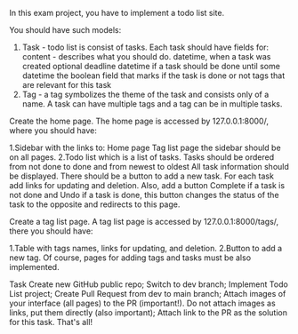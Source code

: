 In this exam project, you have to implement a todo list site.

You should have such models:

1. Task - todo list is consist of tasks. Each task should have fields for:
  content - describes what you should do.
  datetime, when a task was created
  optional deadline datetime if a task should be done until some datetime
  the boolean field that marks if the task is done or not
  tags that are relevant for this task
2. Tag - a tag symbolizes the theme of the task and consists only of a name.
A task can have multiple tags and a tag can be in multiple tasks.

Create the home page. The home page is accessed by 127.0.0.1:8000/, where you should have:

1.Sidebar with the links to:
  Home page
  Tag list page the sidebar should be on all pages.
2.Todo list which is a list of tasks.
  Tasks should be ordered from not done to done and from newest to oldest
  All task information should be displayed.
  There should be a button to add a new task.
  For each task add links for updating and deletion.
  Also, add a button Complete if a task is not done and Undo if a task is done, this button changes the status of the task to the opposite and redirects to this page.


Create a tag list page. A tag list page is accessed by 127.0.0.1:8000/tags/, there you should have:

1.Table with tags names, links for updating, and deletion.
2.Button to add a new tag.
Of course, pages for adding tags and tasks must be also implemented.
 

Task
Create new GitHub public repo;
Switch to dev branch;
Implement Todo List project;
Create Pull Request from dev to main branch;
Attach images of your interface (all pages) to the PR (important!). Do not attach images as links, put them directly (also important);
Attach link to the PR as the solution for this task.
That's all!
